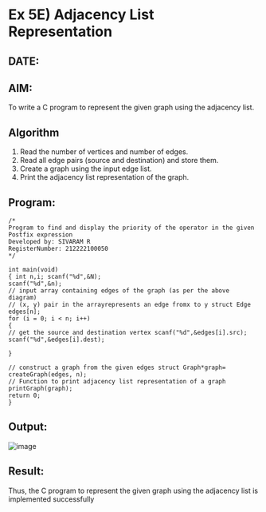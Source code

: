 # Ex 5E) Adjacency List Representation
## DATE:
## AIM:
To write a C program to represent the given graph using the adjacency list.

## Algorithm
1.	Read the number of vertices and number of edges.
2.	Read all edge pairs (source and destination) and store them.
3.	Create a graph using the input edge list.
4.	Print the adjacency list representation of the graph.


## Program:
```
/*
Program to find and display the priority of the operator in the given Postfix expression
Developed by: SIVARAM R
RegisterNumber: 212222100050
*/

int main(void)
{ int n,i; scanf("%d",&N);
scanf("%d",&n);
// input array containing edges of the graph (as per the above diagram)
// (x, y) pair in the arrayrepresents an edge fromx to y struct Edge edges[n];
for (i = 0; i < n; i++)
{
// get the source and destination vertex scanf("%d",&edges[i].src);
scanf("%d",&edges[i].dest);

}

// construct a graph from the given edges struct Graph*graph= createGraph(edges, n);
// Function to print adjacency list representation of a graph printGraph(graph);
return 0;
}

```

## Output:
![image](https://github.com/user-attachments/assets/b81c476c-264f-44cf-8567-3dbb9dea6dcb)



## Result:
Thus, the C program to represent the given graph using the adjacency list is implemented successfully
